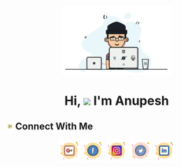 <!DOCTYPE html>
<html lang="en">
<p align="center"><a href="#"><img width="50%" height="auto"
            src="code.gif" /></a></p>

<h1 align="center">Hi, <img src="https://raw.githubusercontent.com/MartinHeinz/MartinHeinz/master/wave.gif"
        width="40px"> I'm Anupesh</h1>
        
<h2><img src="Icons/connect.png" alt="🤝" width="3%"/> Connect With Me</h2>
<p align="center">
            <a target="blank" href="mailto:anupeshkverma121@gmail.com"><img src="Icons/google plus.png" alt="gmail" width="10%" style="padding:0px"/></a>
            <a target="blank" href="https://m.facebook.com/Anupesh_verma"><img src="Icons/facebook.png" alt="facebook" width="10%"  style="padding:0px"/></a>
            <a target="blank" href="https://www.instagram.com/anupesh_verma/"><img src="Icons/instagram.png" alt="instagram" width="10%" style="padding:0px"/></a>
            <a target="blank" href="https://twitter.com/AnupeshVerma"><img src="Icons/twitter.png" alt="twitter" width="10%" style="padding:0px"/></a>
            <a target="blank" href="https://in.linkedin.com/in/anupesh-kumar-verma-81a711203"><img src="Icons/linkedin.png" alt="linkedin" width="10%" style="padding:0px"/></a>
            
</p>

  
